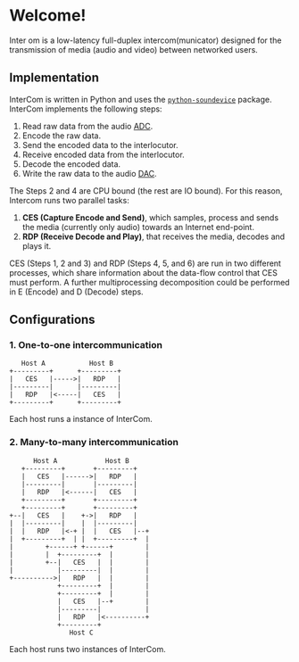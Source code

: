 # Welcome!

Inter om is a low-latency full-duplex intercom(municator) designed for the transmission of media (audio and video) between networked users. 

## Implementation

InterCom is written in Python and uses the [`python-soundevice`](https://python-sounddevice.readthedocs.io/) package. InterCom implements the following steps:

1. Read raw data from the audio [ADC](https://en.wikipedia.org/wiki/Analog-to-digital_converter).
2. Encode the raw data.
3. Send the encoded data to the interlocutor.
4. Receive encoded data from the interlocutor.
5. Decode the encoded data.
6. Write the raw data to the audio [DAC](https://en.wikipedia.org/wiki/Digital-to-analog_converter).

The Steps 2 and 4 are CPU bound (the rest are IO bound). For this reason, Intercom runs two parallel tasks:

1. **CES (Capture Encode and Send)**, which samples, process and sends the media (currently only audio) towards an Internet end-point.
2. **RDP (Receive Decode and Play)**, that receives the media, decodes and plays it.

CES (Steps 1, 2 and 3) and RDP (Steps 4, 5, and 6) are run in two different processes, which share information about the data-flow control that CES must perform. A further multiprocessing decomposition could be performed in E (Encode) and D (Decode) steps.

## Configurations

### 1. One-to-one intercommunication

```
   Host A           Host B
+---------+      +---------+
|   CES   |----->|   RDP   |
|---------|      |---------|
|   RDP   |<-----|   CES   |
+---------+      +---------+
```
Each host runs a instance of InterCom.

### 2. Many-to-many intercommunication

```
      Host A            Host B
   +---------+       +---------+
   |   CES   |------>|   RDP   |
   |---------|       |---------|
   |   RDP   |<------|   CES   |
   +---------+       +---------+
   +---------+       +---------+
+--|   CES   |    +->|   RDP   |
|  |---------|    |  |---------|
|  |   RDP   |<-+ |  |   CES   |--+
|  +---------+  | |  +---------+  |
|        +------+ +------+        |
|        |  +---------+  |        |
|        +--|   CES   |  |        |
|           |---------|  |        |
+---------->|   RDP   |  |        |
            +---------+  |        |
            +---------+  |        |
            |   CES   |--+        |
            |---------|           |
            |   RDP   |<----------+
            +---------+
               Host C          
```
Each host runs two instances of InterCom.
